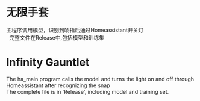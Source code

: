 # 无限手套
主程序调用模型，识别到响指后通过Homeassistant开关灯 
<br> 
完整文件在Release中,包括模型和训练集
# Infinity Gauntlet                   
The ha_main program calls the model and turns the light on and off through Homeassistant after recognizing the snap
<br>
The complete file is in 'Release', including model and training set.
